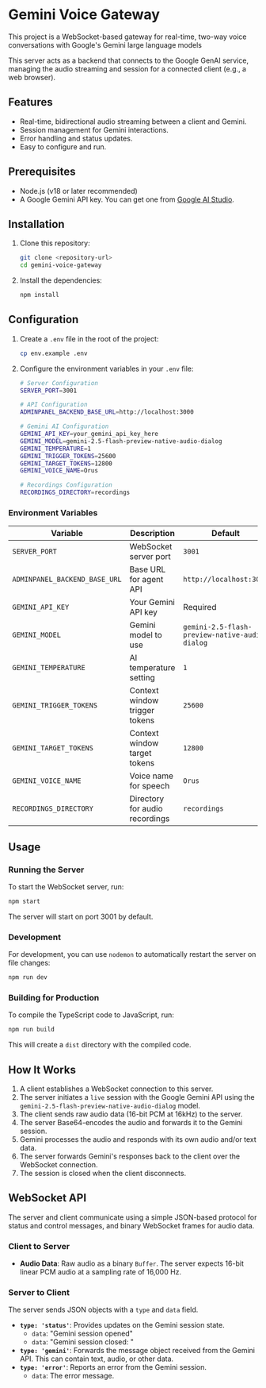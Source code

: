 # Gemini Voice Gateway

This project is a WebSocket-based gateway for real-time, two-way voice conversations with Google's Gemini large language models

This server acts as a backend that connects to the Google GenAI service, managing the audio streaming and session for a connected client (e.g., a web browser).

## Features

-   Real-time, bidirectional audio streaming between a client and Gemini.
-   Session management for Gemini interactions.
-   Error handling and status updates.
-   Easy to configure and run.

## Prerequisites

-   Node.js (v18 or later recommended)
-   A Google Gemini API key. You can get one from [Google AI Studio](https://aistudio.google.com/app/apikey).

## Installation

1.  Clone this repository:
    ```bash
    git clone <repository-url>
    cd gemini-voice-gateway
    ```

2.  Install the dependencies:
    ```bash
    npm install
    ```

## Configuration

1.  Create a `.env` file in the root of the project:
    ```bash
    cp env.example .env
    ```

2.  Configure the environment variables in your `.env` file:

    ```bash
    # Server Configuration
    SERVER_PORT=3001

    # API Configuration
    ADMINPANEL_BACKEND_BASE_URL=http://localhost:3000

    # Gemini AI Configuration
    GEMINI_API_KEY=your_gemini_api_key_here
    GEMINI_MODEL=gemini-2.5-flash-preview-native-audio-dialog
    GEMINI_TEMPERATURE=1
    GEMINI_TRIGGER_TOKENS=25600
    GEMINI_TARGET_TOKENS=12800
    GEMINI_VOICE_NAME=Orus

    # Recordings Configuration
    RECORDINGS_DIRECTORY=recordings
    ```

### Environment Variables

| Variable | Description | Default |
|----------|-------------|---------|
| `SERVER_PORT` | WebSocket server port | `3001` |
| `ADMINPANEL_BACKEND_BASE_URL` | Base URL for agent API | `http://localhost:3000` |
| `GEMINI_API_KEY` | Your Gemini API key | Required |
| `GEMINI_MODEL` | Gemini model to use | `gemini-2.5-flash-preview-native-audio-dialog` |
| `GEMINI_TEMPERATURE` | AI temperature setting | `1` |
| `GEMINI_TRIGGER_TOKENS` | Context window trigger tokens | `25600` |
| `GEMINI_TARGET_TOKENS` | Context window target tokens | `12800` |
| `GEMINI_VOICE_NAME` | Voice name for speech | `Orus` |
| `RECORDINGS_DIRECTORY` | Directory for audio recordings | `recordings` |

## Usage

### Running the Server

To start the WebSocket server, run:

```bash
npm start
```

The server will start on port 3001 by default.

### Development

For development, you can use `nodemon` to automatically restart the server on file changes:

```bash
npm run dev
```

### Building for Production

To compile the TypeScript code to JavaScript, run:

```bash
npm run build
```

This will create a `dist` directory with the compiled code.

## How It Works

1.  A client establishes a WebSocket connection to this server.
2.  The server initiates a `live` session with the Google Gemini API using the `gemini-2.5-flash-preview-native-audio-dialog` model.
3.  The client sends raw audio data (16-bit PCM at 16kHz) to the server.
4.  The server Base64-encodes the audio and forwards it to the Gemini session.
5.  Gemini processes the audio and responds with its own audio and/or text data.
6.  The server forwards Gemini's responses back to the client over the WebSocket connection.
7.  The session is closed when the client disconnects.

## WebSocket API

The server and client communicate using a simple JSON-based protocol for status and control messages, and binary WebSocket frames for audio data.

### Client to Server

-   **Audio Data**: Raw audio as a binary `Buffer`. The server expects 16-bit linear PCM audio at a sampling rate of 16,000 Hz.

### Server to Client

The server sends JSON objects with a `type` and `data` field.

-   **`type: 'status'`**: Provides updates on the Gemini session state.
    -   `data`: "Gemini session opened"
    -   `data`: "Gemini session closed: <reason>"
-   **`type: 'gemini'`**: Forwards the message object received from the Gemini API. This can contain text, audio, or other data.
-   **`type: 'error'`**: Reports an error from the Gemini session.
    -   `data`: The error message.


